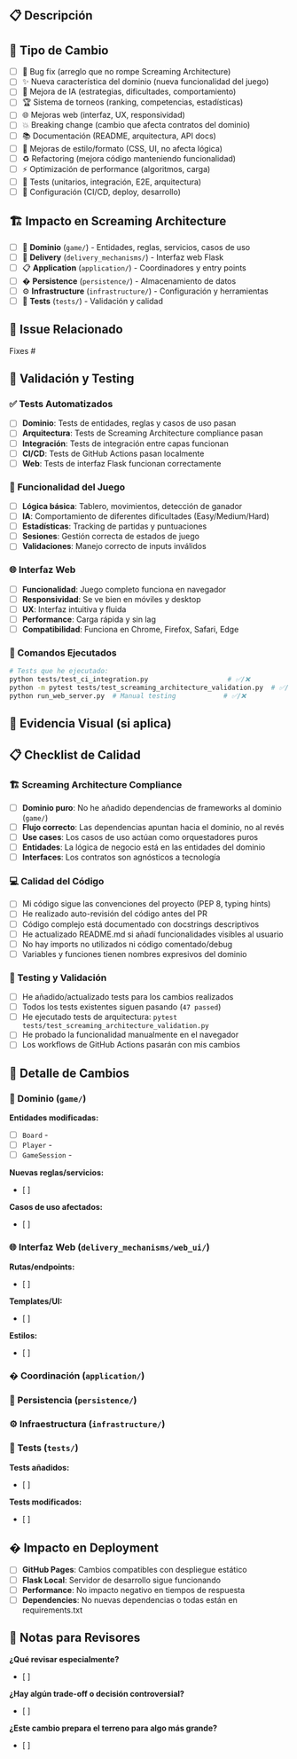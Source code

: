 ## 📋 Descripción

<!-- Describe brevemente qué cambios incluye este Pull Request y cómo afecta al dominio del juego -->

## 🎯 Tipo de Cambio

- [ ] 🐛 Bug fix (arreglo que no rompe Screaming Architecture)
- [ ] ✨ Nueva característica del dominio (nueva funcionalidad del juego)
- [ ] 🤖 Mejora de IA (estrategias, dificultades, comportamiento)
- [ ] 🏆 Sistema de torneos (ranking, competencias, estadísticas)
- [ ] 🌐 Mejoras web (interfaz, UX, responsividad)
- [ ] 💥 Breaking change (cambio que afecta contratos del dominio)
- [ ] 📚 Documentación (README, arquitectura, API docs)
- [ ] 🎨 Mejoras de estilo/formato (CSS, UI, no afecta lógica)
- [ ] ♻️ Refactoring (mejora código manteniendo funcionalidad)
- [ ] ⚡ Optimización de performance (algoritmos, carga)
- [ ] 🧪 Tests (unitarios, integración, E2E, arquitectura)
- [ ] 🔧 Configuración (CI/CD, deploy, desarrollo)

## 🏗️ Impacto en Screaming Architecture

<!-- Marca las capas afectadas por este PR -->

- [ ] 🎯 **Dominio** (`game/`) - Entidades, reglas, servicios, casos de uso
- [ ] 🚀 **Delivery** (`delivery_mechanisms/`) - Interfaz web Flask
- [ ] 📋 **Application** (`application/`) - Coordinadores y entry points  
- [ ] � **Persistence** (`persistence/`) - Almacenamiento de datos
- [ ] ⚙️ **Infrastructure** (`infrastructure/`) - Configuración y herramientas
- [ ] 🧪 **Tests** (`tests/`) - Validación y calidad

## 🔗 Issue Relacionado

<!-- ¿Este PR resuelve algún issue? Usa 'Fixes #123' o 'Closes #123' -->

Fixes #

## 🧪 Validación y Testing

<!-- Describe las pruebas ejecutadas para verificar tus cambios -->

### ✅ Tests Automatizados
- [ ] **Dominio**: Tests de entidades, reglas y casos de uso pasan
- [ ] **Arquitectura**: Tests de Screaming Architecture compliance pasan  
- [ ] **Integración**: Tests de integración entre capas funcionan
- [ ] **CI/CD**: Tests de GitHub Actions pasan localmente
- [ ] **Web**: Tests de interfaz Flask funcionan correctamente

### 🎯 Funcionalidad del Juego
- [ ] **Lógica básica**: Tablero, movimientos, detección de ganador
- [ ] **IA**: Comportamiento de diferentes dificultades (Easy/Medium/Hard)
- [ ] **Estadísticas**: Tracking de partidas y puntuaciones  
- [ ] **Sesiones**: Gestión correcta de estados de juego
- [ ] **Validaciones**: Manejo correcto de inputs inválidos

### 🌐 Interfaz Web
- [ ] **Funcionalidad**: Juego completo funciona en navegador
- [ ] **Responsividad**: Se ve bien en móviles y desktop
- [ ] **UX**: Interfaz intuitiva y fluida
- [ ] **Performance**: Carga rápida y sin lag
- [ ] **Compatibilidad**: Funciona en Chrome, Firefox, Safari, Edge

### 🧪 Comandos Ejecutados
```bash
# Tests que he ejecutado:
python tests/test_ci_integration.py                    # ✅/❌
python -m pytest tests/test_screaming_architecture_validation.py  # ✅/❌  
python run_web_server.py  # Manual testing            # ✅/❌
```

## 📸 Evidencia Visual (si aplica)

<!-- Para cambios de UI/UX incluye capturas antes/después -->
<!-- Para nuevas funcionalidades incluye GIFs/videos del comportamiento -->

## 📋 Checklist de Calidad

### 🏗️ Screaming Architecture Compliance
- [ ] **Dominio puro**: No he añadido dependencias de frameworks al dominio (`game/`)
- [ ] **Flujo correcto**: Las dependencias apuntan hacia el dominio, no al revés
- [ ] **Use cases**: Los casos de uso actúan como orquestadores puros
- [ ] **Entidades**: La lógica de negocio está en las entidades del dominio
- [ ] **Interfaces**: Los contratos son agnósticos a tecnología

### 💻 Calidad del Código  
- [ ] Mi código sigue las convenciones del proyecto (PEP 8, typing hints)
- [ ] He realizado auto-revisión del código antes del PR
- [ ] Código complejo está documentado con docstrings descriptivos
- [ ] He actualizado README.md si añadí funcionalidades visibles al usuario
- [ ] No hay imports no utilizados ni código comentado/debug
- [ ] Variables y funciones tienen nombres expresivos del dominio

### 🧪 Testing y Validación
- [ ] He añadido/actualizado tests para los cambios realizados
- [ ] Todos los tests existentes siguen pasando (`47 passed`)
- [ ] He ejecutado tests de arquitectura: `pytest tests/test_screaming_architecture_validation.py`
- [ ] He probado la funcionalidad manualmente en el navegador
- [ ] Los workflows de GitHub Actions pasarán con mis cambios

## 🔄 Detalle de Cambios

### 🎯 Dominio (`game/`)
<!-- Cambios en entidades, reglas, servicios o casos de uso -->

**Entidades modificadas:**
- [ ] `Board` - 
- [ ] `Player` - 
- [ ] `GameSession` - 

**Nuevas reglas/servicios:**
- [ ] 

**Casos de uso afectados:**
- [ ] 

### 🌐 Interfaz Web (`delivery_mechanisms/web_ui/`)
<!-- Cambios en Flask adapter, templates, CSS, JS -->

**Rutas/endpoints:**
- [ ] 

**Templates/UI:**
- [ ] 

**Estilos:**
- [ ] 

### � Coordinación (`application/`)
<!-- Cambios en entry points o coordinadores -->

### 💾 Persistencia (`persistence/`)
<!-- Cambios en repositorios o almacenamiento -->

### ⚙️ Infraestructura (`infrastructure/`)
<!-- Cambios en configuración, CI/CD, dependencias -->

### 🧪 Tests (`tests/`)
<!-- Nuevos tests o modificaciones -->

**Tests añadidos:**
- [ ] 

**Tests modificados:** 
- [ ] 

## � Impacto en Deployment

- [ ] **GitHub Pages**: Cambios compatibles con despliegue estático
- [ ] **Flask Local**: Servidor de desarrollo sigue funcionando
- [ ] **Performance**: No impacto negativo en tiempos de respuesta
- [ ] **Dependencies**: No nuevas dependencias o todas están en requirements.txt

## 📝 Notas para Revisores

<!-- Información importante que los reviewers deben saber -->
<!-- Decisiones de diseño, trade-offs, áreas que necesitan atención especial -->

**¿Qué revisar especialmente?**
- [ ] 

**¿Hay algún trade-off o decisión controversial?**
- [ ] 

**¿Este cambio prepara el terreno para algo más grande?**
- [ ]